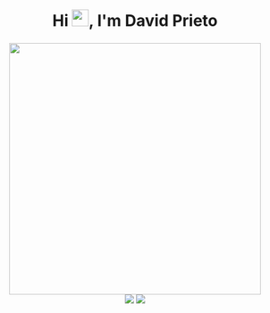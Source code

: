 <div>
  <h1 align="center" font-size="100px">Hi <img src="https://media.giphy.com/media/hvRJCLFzcasrR4ia7z/giphy.gif" width="30">, I'm David Prieto</h1>
</div>
<div>
  <h3 align="center"></h3>
</div>
<div align="center">
  <img src="https://github-readme-stats.vercel.app/api/top-langs/?username=davidsprieto&theme=" width="450">
</div>  
<div align="center">
 <img src="https://github-readme-streak-stats.herokuapp.com/?user=davidsprieto&theme="> <img src="https://github-readme-stats.vercel.app/api?username=davidsprieto&theme="> 
</div>
